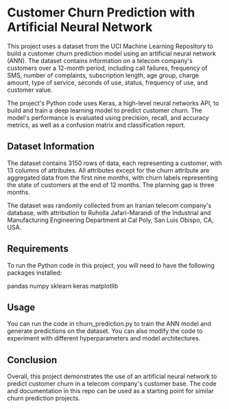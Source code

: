 # Customer Churn Prediction with Artificial Neural Network
This project uses a dataset from the UCI Machine Learning Repository to build a customer churn prediction model using an artificial neural network (ANN). The dataset contains information on a telecom company's customers over a 12-month period, including call failures, frequency of SMS, number of complaints, subscription length, age group, charge amount, type of service, seconds of use, status, frequency of use, and customer value.

The project's Python code uses Keras, a high-level neural networks API, to build and train a deep learning model to predict customer churn. The model's performance is evaluated using precision, recall, and accuracy metrics, as well as a confusion matrix and classification report.

## Dataset Information
The dataset contains 3150 rows of data, each representing a customer, with 13 columns of attributes. All attributes except for the churn attribute are aggregated data from the first nine months, with churn labels representing the state of customers at the end of 12 months. The planning gap is three months.

The dataset was randomly collected from an Iranian telecom company's database, with attribution to Ruholla Jafari-Marandi of the Industrial and Manufacturing Engineering Department at Cal Poly, San Luis Obispo, CA, USA.

## Requirements
To run the Python code in this project, you will need to have the following packages installed:

pandas
numpy
sklearn
keras
matplotlib

## Usage
You can run the code in churn_prediction.py to train the ANN model and generate predictions on the dataset. You can also modify the code to experiment with different hyperparameters and model architectures.

## Conclusion
Overall, this project demonstrates the use of an artificial neural network to predict customer churn in a telecom company's customer base. The code and documentation in this repo can be used as a starting point for similar churn prediction projects.
